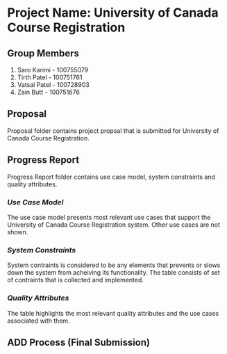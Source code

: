 # Project Name: University of Canada Course Registration

## Group Members

1. Saro Karimi - 100755079
2. Tirth Patel - 100751761
3. Vatsal Patel - 100728903
4. Zain Butt - 100751676

## Proposal

Proposal folder contains project propsal that is submitted for University of Canada Course Registration.

## Progress Report

Progress Report folder contains use case model, system constraints and quality attributes.

### *Use Case Model*

The use case model presents most relevant use cases that support the University of Canada Course Registration system. Other use cases are not shown.

### *System Constraints*

System contraints is considered to be any elements that prevents or slows down the system from acheiving its functionality. The table consists of set of contraints that is collected and implemented. 

### *Quality Attributes*

The table highlights the most relevant quality attributes and the use cases associated with them.

## ADD Process (Final Submission)



